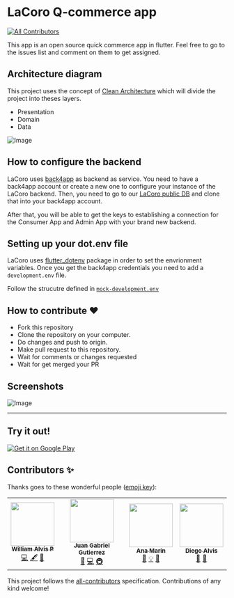# LaCoro Q-commerce app
<!-- ALL-CONTRIBUTORS-BADGE:START - Do not remove or modify this section -->
[![All Contributors](https://img.shields.io/badge/all_contributors-4-orange.svg?style=flat-square)](#contributors-)
<!-- ALL-CONTRIBUTORS-BADGE:END -->

This app is an open source quick commerce app in flutter. 
Feel free to go to the issues list and comment on them to get assigned.

## Architecture diagram

This project uses the concept of [Clean Architecture](https://blog.cleancoder.com/uncle-bob/2012/08/13/the-clean-architecture.html) which will divide the project into theses layers.

- Presentation
- Domain
- Data

![Image](https://github.com/LaCoro/ConsumerFlutterApp/blob/master/screens/lacoro_consumer_arch.png?raw=true)

## How to configure the backend

LaCoro uses [back4app](https://www.back4app.com/) as backend as service. You need to have a back4app account or create a new one to configure your instance of the LaCoro backend. Then, you need to go to our [LaCoro public DB](https://www.back4app.com/database/admin7/lacoro) and clone that into your back4app account.

After that, you will be able to get the keys to establishing a connection for the Consumer App and Admin App with your brand new backend.

## Setting up your dot.env file
LaCoro uses [flutter_dotenv](https://pub.dev/packages/flutter_dotenv) package in order to set the envrionment variables.
Once you get the back4app credentials you need to add a `development.env` file.

Follow the strucutre defined in [`mock-development.env`](https://github.com/LaCoro/ConsumerFlutterApp/blob/develop/mock-development.env)

## How to contribute ❤️
* Fork this repository
* Clone the repository on your computer.
* Do changes and push to origin.
* Make pull request to this repository.
* Wait for comments or changes requested
* Wait for get merged your PR
 
## Screenshots 
![Image](https://github.com/LaCoro/ConsumerFlutterApp/blob/master/screens/lacoro_consumer_screenshots.png?raw=true)

---
## Try it out!
<a href='https://play.google.com/store/apps/details?id=co.lacoro.consumer'><img alt='Get it on Google Play' src='https://play.google.com/intl/en_us/badges/static/images/badges/en_badge_web_generic.png'/></a>





## Contributors ✨

Thanks goes to these wonderful people ([emoji key](https://allcontributors.org/docs/en/emoji-key)):

<!-- ALL-CONTRIBUTORS-LIST:START - Do not remove or modify this section -->
<!-- prettier-ignore-start -->
<!-- markdownlint-disable -->
<table>
  <tr>
    <td align="center"><a href="https://github.com/WaAlvis"><img src="https://avatars3.githubusercontent.com/u/41210700?v=4" width="100px;" alt=""/><br /><sub><b>William Alvis P</b></sub></a><br /><a href="https://github.com/LaCoro/ConsumerFlutterApp/commits?author=WaAlvis" title="Code">💻</a> <a href="#content-WaAlvis" title="Content">🖋</a> <a href="https://github.com/LaCoro/ConsumerFlutterApp/issues?q=author%3AWaAlvis" title="Bug reports">🐛</a></td>
    <td align="center"><a href="https://www.linkedin.com/in/llanox"><img src="https://avatars0.githubusercontent.com/u/282575?v=4" width="100px;" alt=""/><br /><sub><b>Juan Gabriel Gutierrez</b></sub></a><br /><a href="#business-llanox" title="Business development">💼</a> <a href="https://github.com/LaCoro/ConsumerFlutterApp/commits?author=llanox" title="Code">💻</a> <a href="#infra-llanox" title="Infrastructure (Hosting, Build-Tools, etc)">🚇</a></td>
    <td align="center"><a href="https://github.com/anamarin09041995"><img src="https://avatars0.githubusercontent.com/u/19240157?v=4" width="100px;" alt=""/><br /><sub><b>Ana Marin</b></sub></a><br /><a href="#design-anamarin09041995" title="Design">🎨</a> <a href="#example-anamarin09041995" title="Examples">💡</a> <a href="#maintenance-anamarin09041995" title="Maintenance">🚧</a></td>
    <td align="center"><a href="https://www.linkedin.com/in/diego-alvis-palencia-7823a5130/"><img src="https://avatars2.githubusercontent.com/u/6097526?v=4" width="100px;" alt=""/><br /><sub><b>Diego Alvis</b></sub></a><br /><a href="#projectManagement-diegoalvis" title="Project Management">📆</a> <a href="https://github.com/LaCoro/ConsumerFlutterApp/pulls?q=is%3Apr+reviewed-by%3Adiegoalvis" title="Reviewed Pull Requests">👀</a></td>
  </tr>
</table>

<!-- markdownlint-enable -->
<!-- prettier-ignore-end -->
<!-- ALL-CONTRIBUTORS-LIST:END -->

This project follows the [all-contributors](https://github.com/all-contributors/all-contributors) specification. Contributions of any kind welcome!